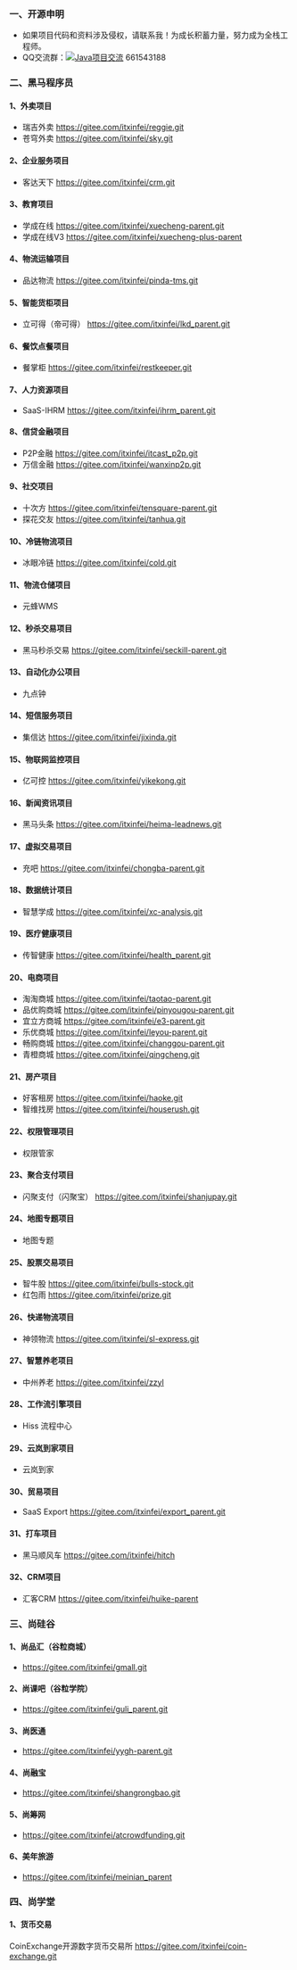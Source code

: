 ### 一、开源申明
- 如果项目代码和资料涉及侵权，请联系我！为成长积蓄力量，努力成为全栈工程师。
- QQ交流群：<a target="_blank" href="https://qm.qq.com/cgi-bin/qm/qr?k=-KhniqEHPHRfh04Ui7r9eH2kCEvfrE_-&jump_from=webapi&authKey=gcHlWnSJxgYRuE2XY/FV5k9bDKPwHNtiw9vf1/TKWhyfTHfjAM8oYR71y1fHEUpH"><img border="0" src="//pub.idqqimg.com/wpa/images/group.png" alt="Java项目交流" title="Java项目交流"></a> 661543188

### 二、黑马程序员
#### 1、外卖项目
- 瑞吉外卖
https://gitee.com/itxinfei/reggie.git
- 苍穹外卖
https://gitee.com/itxinfei/sky.git
#### 2、企业服务项目
- 客达天下
https://gitee.com/itxinfei/crm.git
#### 3、教育项目
- 学成在线
https://gitee.com/itxinfei/xuecheng-parent.git
- 学成在线V3
https://gitee.com/itxinfei/xuecheng-plus-parent
#### 4、物流运输项目
- 品达物流
https://gitee.com/itxinfei/pinda-tms.git
#### 5、智能货柜项目
- 立可得（帝可得）
https://gitee.com/itxinfei/lkd_parent.git
#### 6、餐饮点餐项目
- 餐掌柜
https://gitee.com/itxinfei/restkeeper.git
#### 7、人力资源项目
- SaaS-IHRM
https://gitee.com/itxinfei/ihrm_parent.git
#### 8、信贷金融项目
- P2P金融
https://gitee.com/itxinfei/itcast_p2p.git
- 万信金融
https://gitee.com/itxinfei/wanxinp2p.git
#### 9、社交项目
- 十次方
https://gitee.com/itxinfei/tensquare-parent.git
- 探花交友
https://gitee.com/itxinfei/tanhua.git
#### 10、冷链物流项目
- 冰眼冷链
https://gitee.com/itxinfei/cold.git
#### 11、物流仓储项目
- 元蜂WMS

#### 12、秒杀交易项目
- 黑马秒杀交易
https://gitee.com/itxinfei/seckill-parent.git
#### 13、自动化办公项目
- 九点钟

#### 14、短信服务项目
- 集信达
https://gitee.com/itxinfei/jixinda.git
#### 15、物联网监控项目
- 亿可控
https://gitee.com/itxinfei/yikekong.git
#### 16、新闻资讯项目
- 黑马头条
https://gitee.com/itxinfei/heima-leadnews.git
#### 17、虚拟交易项目
- 充吧
https://gitee.com/itxinfei/chongba-parent.git
#### 18、数据统计项目
-  智慧学成
https://gitee.com/itxinfei/xc-analysis.git
#### 19、医疗健康项目
- 传智健康
https://gitee.com/itxinfei/health_parent.git
#### 20、电商项目
- 淘淘商城
https://gitee.com/itxinfei/taotao-parent.git
- 品优购商城
https://gitee.com/itxinfei/pinyougou-parent.git
- 宜立方商城
https://gitee.com/itxinfei/e3-parent.git
- 乐优商城
https://gitee.com/itxinfei/leyou-parent.git
- 畅购商城
https://gitee.com/itxinfei/changgou-parent.git
- 青橙商城
https://gitee.com/itxinfei/qingcheng.git
#### 21、房产项目
- 好客租房
https://gitee.com/itxinfei/haoke.git
- 智维找房
https://gitee.com/itxinfei/houserush.git
#### 22、权限管理项目
- 权限管家

#### 23、聚合支付项目
- 闪聚支付（闪聚宝）
https://gitee.com/itxinfei/shanjupay.git
#### 24、地图专题项目
- 地图专题

#### 25、股票交易项目
- 智牛股
https://gitee.com/itxinfei/bulls-stock.git
- 红包雨
https://gitee.com/itxinfei/prize.git
#### 26、快递物流项目
- 神领物流
https://gitee.com/itxinfei/sl-express.git
#### 27、智慧养老项目
- 中州养老
https://gitee.com/itxinfei/zzyl
#### 28、工作流引擎项目
- Hiss 流程中心

#### 29、云岚到家项目
- 云岚到家

#### 30、贸易项目
- SaaS Export
https://gitee.com/itxinfei/export_parent.git
#### 31、打车项目
- 黑马顺风车
https://gitee.com/itxinfei/hitch
#### 32、CRM项目
- 汇客CRM
https://gitee.com/itxinfei/huike-parent

### 三、尚硅谷
#### 1、尚品汇（谷粒商城）
- https://gitee.com/itxinfei/gmall.git
#### 2、尚课吧（谷粒学院）
- https://gitee.com/itxinfei/guli_parent.git
#### 3、尚医通
- https://gitee.com/itxinfei/yygh-parent.git
#### 4、尚融宝
- https://gitee.com/itxinfei/shangrongbao.git
#### 5、尚筹网
- https://gitee.com/itxinfei/atcrowdfunding.git
#### 6、美年旅游
- https://gitee.com/itxinfei/meinian_parent

### 四、尚学堂
#### 1、货币交易
CoinExchange开源数字货币交易所
https://gitee.com/itxinfei/coin-exchange.git